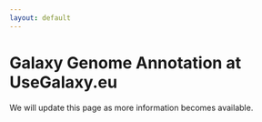 ```yaml
---
layout: default
---
```


# Galaxy Genome Annotation at UseGalaxy.eu

We will update this page as more information becomes available.

